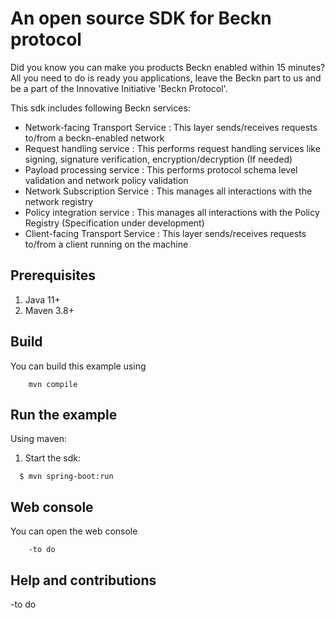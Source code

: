 
An open source SDK for Beckn protocol 
==========================================

Did you know you can make you products Beckn enabled within 15 minutes? 
All you need to do is ready you applications, leave the Beckn part to us and be a part of the Innovative Initiative 'Beckn Protocol'.

This sdk includes following Beckn services:

- Network-facing Transport Service : This layer sends/receives requests to/from a beckn-enabled network
- Request handling service : This performs request handling services like signing, signature verification, encryption/decryption (If needed)
- Payload processing service : This performs protocol schema level validation and network policy validation
- Network Subscription Service : This manages all interactions with the network registry
- Policy integration service : This manages all interactions with the Policy Registry (Specification under development)
- Client-facing Transport Service : This layer sends/receives requests to/from a client running on the machine


## Prerequisites

1. Java 11+
2. Maven 3.8+

## Build

You can build this example using

```
    mvn compile
```

## Run the example

Using maven:

 1. Start the sdk:

```
  $ mvn spring-boot:run
```

## Web console

You can open the web console

```
    -to do
```

## Help and contributions

-to do


